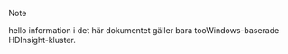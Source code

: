 > [!NOTE]
> hello information i det här dokumentet gäller bara tooWindows-baserade HDInsight-kluster.
> 
> 

